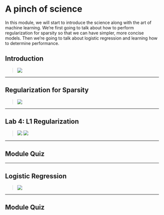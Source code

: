 # A pinch of science

In this module, we will start to introduce the science along with the art of machine learning. We’re first going to talk about how to perform regularization for sparsity so that we can have simpler, more concise models. Then we’re going to talk about logistic regression and learning how to determine performance.

## Introduction

> [![](https://img.youtube.com/vi//0.jpg)](https://youtu.be/)



---
## Regularization for Sparsity

> [![](https://img.youtube.com/vi//0.jpg)](https://youtu.be/)



---
## Lab 4: L1 Regularization

> [![](https://img.youtube.com/vi//0.jpg)](https://youtu.be/)
> [![](https://img.youtube.com/vi//0.jpg)](https://youtu.be/)


---
## Module Quiz



---
## Logistic Regression

> [![](https://img.youtube.com/vi//0.jpg)](https://youtu.be/)



---
## Module Quiz


